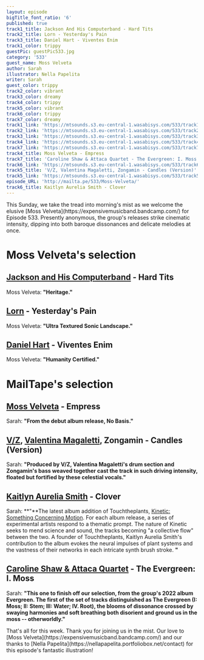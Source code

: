```yaml
---
layout: episode
bigTitle_font_ratio: '6'
published: true
track1_title: Jackson And His Computerband - Hard Tits
track2_title: Lorn - Yesterday's Pain
track3_title: Daniel Hart - Viventes Enim
track1_color: trippy
guestPic: guestPic533.jpg
category: '533'
guest_name: Moss Velveta
author: Sarah
illustrator: Nella Papelita
writer: Sarah
guest_color: trippy
track2_color: vibrant
track3_color: dreamy
track4_color: trippy
track5_color: vibrant
track6_color: trippy
track7_color: dreamy
track1_link: 'https://mtsounds.s3.eu-central-1.wasabisys.com/533/track1.mp3'
track2_link: 'https://mtsounds.s3.eu-central-1.wasabisys.com/533/track2.mp3'
track3_link: 'https://mtsounds.s3.eu-central-1.wasabisys.com/533/track3.mp3'
track4_link: 'https://mtsounds.s3.eu-central-1.wasabisys.com/533/track4.mp3'
track7_link: 'https://mtsounds.s3.eu-central-1.wasabisys.com/533/track7.mp3'
track4_title: Moss Velveta - Empress
track7_title: 'Caroline Shaw & Attaca Quartet - The Evergreen: I. Moss'
track6_link: 'https://mtsounds.s3.eu-central-1.wasabisys.com/533/track6.mp3'
track5_title: 'V/Z, Valentina Magaletti, Zongamin - Candles (Version)'
track5_link: 'https://mtsounds.s3.eu-central-1.wasabisys.com/533/track5.mp3'
episode_URL: 'http://mailta.pe/533/Moss-Velveta/'
track6_title: Kaitlyn Aurelia Smith - Clover
---
```

<p id="introduction"> This Sunday, we take the tread into morning's mist as we welcome the elusive [Moss Velveta](https://expensivemusicband.bandcamp.com/) for Episode 533. Presently anonymous, the group's releases strike cinematic intensity, dipping into both baroque dissonances and delicate melodies at once.</p>

# Moss Velveta's selection

## [Jackson and His Computerband](https://feedingtuberecords.bandcamp.com/album/frame-slip) - Hard Tits
Moss Velveta: **"**Heritage.**"**

## [Lorn](https://solocareer.bandcamp.com/track/renaissance) - Yesterday's Pain
Moss Velveta: **"**Ultra Textured Sonic Landscape.**"**

## [Daniel Hart](https://versis.bandcamp.com/track/la-tierra) - Viventes Enim
Moss Velveta: **"**Humanity Certified.**"**

# MailTape's selection

## [Moss Velveta](https://expensivemusicband.bandcamp.com/) - Empress
Sarah: **"**From the debut album release, No Basis.**"**

## [V/Z](https://www.instagram.com/v.z.music/?hl=en), [Valentina Magaletti](https://www.instagram.com/aleeshadibbs/?hl=en-gb), Zongamin - Candles (Version)
Sarah: **"**Produced by V/Z, Valentina Magaletti's drum section and Zongamin's bass weaved together cast the track in such driving intensity, floated but fortified by these celestial vocals.**"**

## [Kaitlyn Aurelia Smith](https://moonfish.bandcamp.com/) - Clover
Sarah: **"**The latest album addition of Touchtheplants, [Kinetic: Something Concerning Motion](https://touchtheplants.bandcamp.com/album/kinetic-something-concerning-motion). For each album release, a series of experimental artists respond to a thematic prompt. The nature of Kinetic seeks to mend science and sound, the tracks becoming "a collective flow" between the two. A founder of Touchtheplants, Kaitlyn Aurelia Smith's contribution to the album evokes the neural impulses of plant systems and the vastness of their networks in each intricate synth brush stroke. **"**

## [Caroline Shaw & Attaca Quartet](https://www.instagram.com/p/CtdF0VMpM6j/?hl=en-gb) - The Evergreen: I. Moss
Sarah: **"**This one to finish off our selection, from the group's 2022 album Evergreen. The first of the set of tracks distinguished as The Evergreen (I: Moss; II: Stem; III: Water; IV. Root), the blooms of dissonance crossed by swaying harmonies and soft breathing both disorient and ground us in the moss -- otherworldly.**"**

<p id="outroduction">That's all for this week. Thank you for joining us in the mist. Our love to [Moss Velveta](https://expensivemusicband.bandcamp.com/) and our thanks to [Nella Papelita](https://nellapapelita.portfoliobox.net/contact) for this episode's fantastic illustration!</p>
